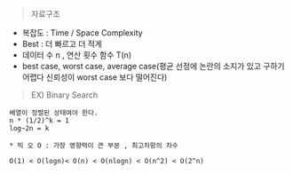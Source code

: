 >  자료구조 

   * 복잡도 : Time / Space Complexity
   * Best : 더 빠르고 더 적게
   * 데이터 수 n , 연산 횟수 함수 T(n)
   * best case, worst case, average case(평균 선정에 논란의 소지가 있고 구하기 어렵다 신뢰성이 worst case 보다 떨어진다)
    
> EX) Binary Search 

    배열이 정렬된 상태여야 한다.
    n * (1/2)^k = 1
    log~2n = k
    
    * 빅 오 O : 가장 영향력이 큰 부분 , 최고차항의 차수
    
    O(1) < O(logn)< O(n) < O(nlogn) < O(n^2) < O(2^n)
    